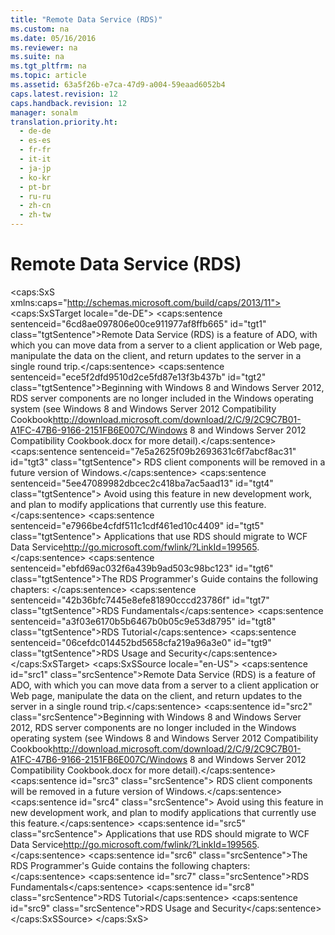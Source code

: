 ```yaml
---
title: "Remote Data Service (RDS)"
ms.custom: na
ms.date: 05/16/2016
ms.reviewer: na
ms.suite: na
ms.tgt_pltfrm: na
ms.topic: article
ms.assetid: 63a5f26b-e7ca-47d9-a004-59eaad6052b4
caps.latest.revision: 12
caps.handback.revision: 12
manager: sonalm
translation.priority.ht: 
  - de-de
  - es-es
  - fr-fr
  - it-it
  - ja-jp
  - ko-kr
  - pt-br
  - ru-ru
  - zh-cn
  - zh-tw
---
```

# Remote Data Service (RDS)
<?xml version="1.0" encoding="utf-8"?>
<caps:SxS xmlns:caps="http://schemas.microsoft.com/build/caps/2013/11">
  <caps:SxSTarget locale="de-DE">
    <developerConceptualDocument xsi:schemaLocation="http://ddue.schemas.microsoft.com/authoring/2003/5 http://dduestorage.blob.core.windows.net/ddueschema/developer.xsd" xmlns="http://ddue.schemas.microsoft.com/authoring/2003/5" xmlns:xlink="http://www.w3.org/1999/xlink" xmlns:xsi="http://www.w3.org/2001/XMLSchema-instance">
      <introduction>
        <para>
          <caps:sentence sentenceid="6cd8ae097806e00ce911977af8ffb665" id="tgt1" class="tgtSentence">Remote Data Service (RDS) is a feature of ADO, with which you can move data from a server to a client application or Web page, manipulate the data on the client, and return updates to the server in a single round trip.</caps:sentence>
        </para>
        <alert class="important">
          <para>
            <caps:sentence sentenceid="ece5f2dfd9510d2ce5fd87e13f3b437b" id="tgt2" class="tgtSentence">Beginning with Windows 8 and Windows Server 2012, RDS server components are no longer included in the Windows operating system (see Windows 8 and <externalLink><linkText>Windows Server 2012 Compatibility Cookbook</linkText><linkUri>http://download.microsoft.com/download/2/C/9/2C9C7B01-A1FC-47B6-9166-2151FB6E007C/Windows 8 and Windows Server 2012 Compatibility Cookbook.docx</linkUri></externalLink> for more detail).</caps:sentence>
            <caps:sentence sentenceid="7e5a2625f09b2693631c6f7abcf8ac31" id="tgt3" class="tgtSentence"> RDS client components will be removed in a future version of Windows.</caps:sentence>
            <caps:sentence sentenceid="5ee47089982dbcec2c418ba7ac5aad13" id="tgt4" class="tgtSentence"> Avoid using this feature in new development work, and plan to modify applications that currently use this feature.</caps:sentence>
            <caps:sentence sentenceid="e7966be4cfdf511c1cdf461ed10c4409" id="tgt5" class="tgtSentence"> Applications that use RDS should migrate to <externalLink><linkText>WCF Data Service</linkText><linkUri>http://go.microsoft.com/fwlink/?LinkId=199565</linkUri></externalLink>.</caps:sentence>
          </para>
        </alert>
        <para>
          <caps:sentence sentenceid="ebfd69ac032f6a439b9ad503c98bc123" id="tgt6" class="tgtSentence">The RDS Programmer's Guide contains the following chapters:  </caps:sentence>
        </para>
        <list class="bullet">
          <listItem>
            <para>
              <legacyLink xlink:href="a676f0a7-7d17-45db-87c1-3fc78627465f">
                <caps:sentence sentenceid="42b36bfc7445e8efe81890cccd23786f" id="tgt7" class="tgtSentence">RDS Fundamentals</caps:sentence>
              </legacyLink>
            </para>
          </listItem>
          <listItem>
            <para>
              <legacyLink xlink:href="6e3305a0-7bc7-40d1-9122-235c15d23ab2">
                <caps:sentence sentenceid="a3f03e6170b5b6467b0b05c9e53d8795" id="tgt8" class="tgtSentence">RDS Tutorial</caps:sentence>
              </legacyLink>
            </para>
          </listItem>
          <listItem>
            <para>
              <legacyLink xlink:href="b8ac3739-05d3-4818-8201-a763795fb8b4">
                <caps:sentence sentenceid="06cefdc014452bd5658cfa219a96a3e0" id="tgt9" class="tgtSentence">RDS Usage and Security</caps:sentence>
              </legacyLink>
            </para>
          </listItem>
        </list>
      </introduction>
      <relatedTopics></relatedTopics>
    </developerConceptualDocument>
  </caps:SxSTarget>
  <caps:SxSSource locale="en-US">
    <developerConceptualDocument xsi:schemaLocation="http://ddue.schemas.microsoft.com/authoring/2003/5 http://dduestorage.blob.core.windows.net/ddueschema/developer.xsd" xmlns="http://ddue.schemas.microsoft.com/authoring/2003/5" xmlns:xlink="http://www.w3.org/1999/xlink" xmlns:xsi="http://www.w3.org/2001/XMLSchema-instance">
      <introduction>
        <para>
          <caps:sentence id="src1" class="srcSentence">Remote Data Service (RDS) is a feature of ADO, with which you can move data from a server to a client application or Web page, manipulate the data on the client, and return updates to the server in a single round trip.</caps:sentence>
        </para>
        <alert class="important">
          <para>
            <caps:sentence id="src2" class="srcSentence">Beginning with Windows 8 and Windows Server 2012, RDS server components are no longer included in the Windows operating system (see Windows 8 and <externalLink><linkText>Windows Server 2012 Compatibility Cookbook</linkText><linkUri>http://download.microsoft.com/download/2/C/9/2C9C7B01-A1FC-47B6-9166-2151FB6E007C/Windows 8 and Windows Server 2012 Compatibility Cookbook.docx</linkUri></externalLink> for more detail).</caps:sentence>
            <caps:sentence id="src3" class="srcSentence"> RDS client components will be removed in a future version of Windows.</caps:sentence>
            <caps:sentence id="src4" class="srcSentence"> Avoid using this feature in new development work, and plan to modify applications that currently use this feature.</caps:sentence>
            <caps:sentence id="src5" class="srcSentence"> Applications that use RDS should migrate to <externalLink><linkText>WCF Data Service</linkText><linkUri>http://go.microsoft.com/fwlink/?LinkId=199565</linkUri></externalLink>.</caps:sentence>
          </para>
        </alert>
        <para>
          <caps:sentence id="src6" class="srcSentence">The RDS Programmer's Guide contains the following chapters:  </caps:sentence>
        </para>
        <list class="bullet">
          <listItem>
            <para>
              <legacyLink xlink:href="a676f0a7-7d17-45db-87c1-3fc78627465f">
                <caps:sentence id="src7" class="srcSentence">RDS Fundamentals</caps:sentence>
              </legacyLink>
            </para>
          </listItem>
          <listItem>
            <para>
              <legacyLink xlink:href="6e3305a0-7bc7-40d1-9122-235c15d23ab2">
                <caps:sentence id="src8" class="srcSentence">RDS Tutorial</caps:sentence>
              </legacyLink>
            </para>
          </listItem>
          <listItem>
            <para>
              <legacyLink xlink:href="b8ac3739-05d3-4818-8201-a763795fb8b4">
                <caps:sentence id="src9" class="srcSentence">RDS Usage and Security</caps:sentence>
              </legacyLink>
            </para>
          </listItem>
        </list>
      </introduction>
      <relatedTopics></relatedTopics>
    </developerConceptualDocument>
  </caps:SxSSource>
</caps:SxS>